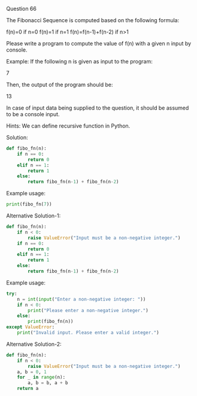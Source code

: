 Question 66

The Fibonacci Sequence is computed based on the following formula:

f(n)=0 if n=0 f(n)=1 if n=1 f(n)=f(n-1)+f(n-2) if n>1

Please write a program to compute the value of f(n) with a given n input by console.

Example: If the following n is given as input to the program:

7

Then, the output of the program should be:

13

In case of input data being supplied to the question, it should be assumed to be a console input.

Hints: We can define recursive function in Python.

Solution:

```python
def fibo_fn(n):
    if n == 0:
        return 0
    elif n == 1:
        return 1
    else:
        return fibo_fn(n-1) + fibo_fn(n-2)
```

Example usage:

```python
print(fibo_fn(7))
```

Alternative Solution-1:

```python
def fibo_fn(n):
    if n < 0:
        raise ValueError("Input must be a non-negative integer.")
    if n == 0:
        return 0
    elif n == 1:
        return 1
    else:
        return fibo_fn(n-1) + fibo_fn(n-2)
```

Example usage:

```python
try:
    n = int(input("Enter a non-negative integer: "))
    if n < 0:
        print("Please enter a non-negative integer.")
    else:
        print(fibo_fn(n))
except ValueError:
    print("Invalid input. Please enter a valid integer.")
```

Alternative Solution-2:

```python
def fibo_fn(n):
    if n < 0:
        raise ValueError("Input must be a non-negative integer.")
    a, b = 0, 1
    for _ in range(n):
        a, b = b, a + b
    return a
```
